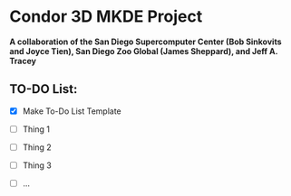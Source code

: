 # Condor 3D MKDE Project

**A collaboration of the San Diego Supercomputer Center (Bob Sinkovits and Joyce Tien), San Diego Zoo Global (James Sheppard), and Jeff A. Tracey**

## TO-DO List:
- [x] Make To-Do List Template
- [ ] Thing 1
- [ ] Thing 2
- [ ] Thing 3
- [ ]  ...


